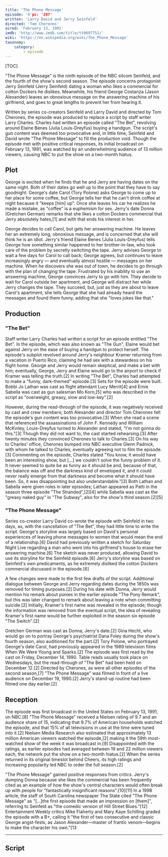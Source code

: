 ```yaml
---
title: 'The Phone Message'
episode: '4'pc: '207'
written: 'Larry David and Jerry Seinfeld'
directed: 'Tom Cherones'
aired: 'February 13, 1991'
imdb: 'http://www.imdb.com/title/tt0697751/'
wiki: 'https://en.wikipedia.org/wiki/The_Phone_Message'
taxonomy:
    category:
        - episode
---
```


[TOC]

"The Phone Message" is the ninth episode of the NBC sitcom Seinfeld, and the fourth of the show's second season. The episode concerns protagonist Jerry Seinfeld (Jerry Seinfeld) dating a woman who likes a commercial for cotton Dockers he dislikes. Meanwhile, his friend George Costanza (Jason Alexander) leaves an obnoxious message on the answering machine of his girlfriend, and goes to great lengths to prevent her from hearing it.

Written by series co-creators Seinfeld and Larry David and directed by Tom Cherones, the episode was produced to replace a script by staff writer Larry Charles. Charles had written an episode called "The Bet", revolving around Elaine Benes (Julia Louis-Dreyfus) buying a handgun. The script's gun content was deemed too provocative and, in little time, Seinfeld and David wrote "The Phone Message" to fill the production void. Though the episode met with positive critical responses, its initial broadcast on February 13, 1991, was watched by an underwhelming audience of 13 million viewers, causing NBC to put the show on a two-month hiatus.

## Plot

George is excited when he finds that he and Jerry are having dates on the same night. Both of their dates go well up to the point that they have to say goodnight. George's date Carol (Tory Polone) asks George to come up to her place for some coffee, but George tells her that he can't drink coffee at night because it "keeps [him] up". Once she leaves his car he realizes he made a mistake, as "coffee" is a euphemism for sex. Jerry's date Donna (Gretchen German) remarks that she likes a cotton Dockers commercial that Jerry absolutely hates,[1] and with that ends his interest in her.

George decides to call Carol, but gets her answering machine. He leaves her an extremely long, obnoxious message, and is concerned that she will think he is an idiot. Jerry's friend Elaine Benes (Julia Louis-Dreyfus) tells George how something similar happened to her brother-in-law, who took care of the problem by secretly switching the tape. Jerry advises George to wait a few days for Carol to call back; George agrees, but continues to leave increasingly angry — and eventually almost hostile — messages on her machine. When he discovers she was out of town, he decides to go through with the plan of changing the tape. Frustrated by his inability to use an answering machine, George convinces Jerry to go with him. They decide to wait for Carol outside her apartment, and George will distract her while Jerry changes the tape. They succeed, but, just as they are about to leave Carol's apartment, she tells George that she had already heard the messages and found them funny, adding that she "loves jokes like that."

## Production

### "The Bet"

Staff writer Larry Charles had written a script for an episode entitled "The Bet". In the episode, which was also known as "The Gun", Elaine would bet against Jerry on the ease of buying a handgun to protect herself. The episode's subplot revolved around Jerry's neighbour Kramer returning from a vacation in Puerto Rico, claiming he had sex with a stewardess on his flight home. George and Jerry would remain skeptical, and make a bet with him; eventually, George, Jerry and Elaine would go to the airport to check if Kramer was telling the truth.[2] In writing "The Bet", Charles had attempted to make a "funny, dark-themed" episode.[3] Sets for the episode were built. Bobbi Jo Lathan was cast as flight attendant Lucy Merrit[4] and Ernie Sabella was cast as gun salesman Mo Korn,[5] who was described in the script as "overweight, greasy, slow and low-key".[2]

However, during the read-through of the episode, it was negatively received by cast and crew members; both Alexander and director Tom Cherones felt the episode's gun content was too provocative.[3] When she read a scene that referenced the assassinations of John F. Kennedy and William McKinley, Louis-Dreyfus turned to Alexander and stated, "I'm not gonna do this."[3] Though they did not want to, the cast started rehearsing.[3] After twenty minutes they convinced Cherones to talk to Charles.[3] On his way to Charles' office, Cherones bumped into NBC executive Glenn Padnick, with whom he talked to Charles, eventually agreeing not to film the episode.[3] Commenting on the episode, Charles stated "You know, it would have been an interesting show, but [...] we couldn't solve the funny problem of it. It never seemed to quite be as funny as it should be and, because of that, the balance was off and the darkness kind of enveloped it, and it could never really emerge from that darkness and become what it should have been. So, it was disappointing but also understandable."[3] Both Lathan and Sabella were given roles in later episodes; Lathan appeared as Patti in the season three episode "The Stranded",[2][4] while Sabella was cast as the "greasy naked guy" in "The Subway", also for the show's third season.[2][5]

### "The Phone Message"

Series co-creator Larry David co-wrote the episode with Seinfeld in two days, as, with the cancellation of "The Bet", they had little time to write the script. George's storyline was largely based on David's personal experiences of leaving phone messages to women that would mean the end of a relationship.[6] David had previously written a sketch for Saturday Night Live regarding a man who went into his girlfriend's house to erase her answering machine.[6] The sketch was never produced, allowing David to use its storyline for the Seinfeld episode.[6] Jerry's storyline was based on Seinfeld's own predicaments, as he extremely disliked the cotton Dockers commercial discussed in the episode.[6]

A few changes were made to the first few drafts of the script. Additional dialogue between George and Jerry regarding dates during the 1850s was removed for timing purposes.[2] During his date with Donna, Jerry would mention his remark about ponies in the earlier episode "The Pony Remark", but this was later changed to remark about leaving a note when committing suicide.[2] Initially, Kramer's first name was revealed in the episode; though the information was removed from the eventual script, the idea of revealing Kramer's first name would be further exploited in the season six episode "The Switch".[2]

Gretchen German was cast as Donna, Jerry's date.[2] Gina Hecht, who would go on to portray George's psychiatrist Dana Foley during the show's fourth season, also auditioned for the part.[2] Tory Polone, who portrayed George's date Carol, had previously appeared in the 1989 television films When We Were Young and Sparks.[2] The episode was first read by the cast on Friday, December 14, 1990. Table reads usually took place on Wednesdays, but the read-through of "The Bet" had been held on December 12.[2] Directed by Cherones, as were all other episodes of the second season,[7] "The Phone Message" was filmed in front of a live audience on December 19, 1990.[2] Jerry's stand-up routine had been filmed one day earlier.[2]

## Reception

The episode was first broadcast in the United States on February 13, 1991, on NBC.[8] "The Phone Message" received a Nielsen rating of 9.7 and an audience share of 15, indicating that 9.7% of American households watched the episode, and that 15% of all televisions in use at the time were tuned into it.[2] Nielsen Media Research also estimated that approximately 13 million American viewers watched the episode,[2] making it the 59th most-watched show of the week it was broadcast in.[9] Disappointed with the ratings, as earlier episodes had averaged between 19 and 22 million viewers each, the network put the show on a two-month hiatus.[2] When the series returned in its original timeslot behind Cheers, its high ratings and increasing popularity led NBC to order the full season.[2]

"The Phone Message" gained positive responses from critics. Jerry's dumping Donna because she likes the commercial has been frequently cited as an example of how the show's central characters would often break up with people for "fantastically insignificant reasons".[10][11] In a 1998 article, the staff of South Carolina newspaper The State cited "The Phone Message" as "[...]the first episode that made an impression on [them]", referring to Seinfeld as "the comedic version of Hill Street Blues."[12] Entertainment Weekly critics Mike Flaherty and Mary Kaye Schilling graded the episode with a B+, calling it "the first of two consecutive and classic George angst-fests, as Jason Alexander—master of frantic venom—begins to make the character his own."[13

---

## Script

